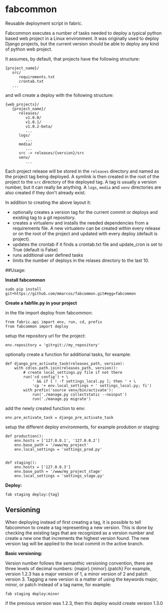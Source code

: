 # fabcommon
Reusable deployment script in fabric.

Fabcommon executes a number of tasks needed to deploy a typical python based 
web project in a Linux environment. It was originally used to deploy Django 
projects, but the current version should be able to deploy any kind of python 
web project.

It assumes, by default, that projects have the following structure:

	{project_name}/
	   src/
	      requirements.txt
		  crontab.txt
	   ...

and will create a deploy with the following structure:

	{web_projects}/
	   {project_name}/
	      releases/
		     v1.0.0/
			 v1.0.1/
			 v1.0.2-beta/
			 ...
		  logs/
		     ...
		  media/
		     ...
		  src -> releases/{version}/src
		  venv/
		     ...

Each project release will be stored in the `releases` directory and named as the project tag being deployed.
A symlink is then created in the root of the project to the `src` directory of the deployed tag.
A tag is usually a version number, but it can really be anything.
A `logs`, `media` and `venv` directories are also created if they don't already exist.

In addition to creating the above layout it:

- optionally creates a version tag for the current commit or deploys 
  and existing tag to a git repository.
- creates a virtualenv and installs the needed dependencies from a requirements
  file. A new virtualenv can be created within every release or on the root of
  the project and updated with every deploy (default is project). 
- updates the crontab if it finds a crontab.txt file and update_cron is set to 
  True (default is False)
- runs additional user defined tasks
- limits the number of deploys in the relases directory to the last 10.


##Usage:

**Install fabcommon**

	sudo pip install git+https://github.com/mmarcos/fabcommon.git#egg=fabcommon

**Create a fabfile.py in your project**

in the file import deploy from fabcommon:

	from fabric.api import env, run, cd, prefix
	from fabcommon import deploy


setup the repository url for the project:

	env.repository = 'git+git://my_repository'

optionally create a function for additional tasks, for example:

	def django_pre_activate_task(releases_path, version):
	    with cd(os.path.join(releases_path, version)):
	        # create local_settings.py file if not there
	        run('cd config') + \
	            ' && if [ ! -f settings_local.py ]; then ' + \
	            'cp '+ env.local_settings + ' settings_local.py; fi')
	        with prefix('source venv/bin/activate'):
	            run('./manage.py collectstatic --noinput')
	            run('./manage.py migrate')

add the newly created function to env:

	env.pre_activate_task = django_pre_activate_task

setup the different deploy environments, for example prodution or staging: 

	def production():
	    env.hosts = ['127.0.0.1', '127.0.0.2']
	    env.base_path = '/www/my_project'
	    env.local_settings = 'settings_prod.py'


	def staging():
	    env.hosts = ['127.0.0.3']
	    env.base_path = '/www/my_project_stage'
	    env.local_settings = 'settings_stage.py'

**Deploy:**
	
	fab staging deploy:{tag}
	

## Versioning

When deploying instead of first creating a tag, it is possible to tell fabcommon
to create a tag representing a new version. This is done by checking
the existing tags that are recognized as a version number and create a new one that
increments the highest version found.
The new version tag will be applied to the local commit in the active branch.

**Basic versioning:**

Version number follows the semanthic versioning convention, there are three
levels of decimal numbers: {major}.{minor}.{patch}
For example, version 1.2.3 has a major version of 1, a minor version of 2 and 
patch version 3.
Tagging a new version is a matter of using the keywords major, minor, or patch 
instead of a tag name, for example:

	fab staging deploy:minor

if the previous version was 1.2.3, then this deploy would create version 1.3.0



 

   